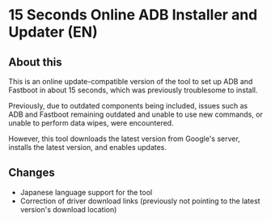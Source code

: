 # 15 Seconds Online ADB Installer and Updater (EN)
## About this
This is an online update-compatible version of the tool to set up ADB and Fastboot in about 15 seconds, which was previously troublesome to install.

Previously, due to outdated components being included, issues such as ADB and Fastboot remaining outdated and unable to use new commands, or unable to perform data wipes, were encountered.

However, this tool downloads the latest version from Google's server, installs the latest version, and enables updates.
## Changes
- Japanese language support for the tool
- Correction of driver download links (previously not pointing to the latest version's download location)
